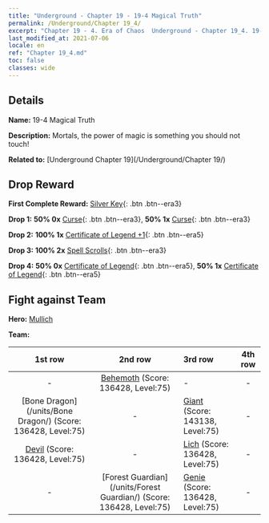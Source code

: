```yaml
---
title: "Underground - Chapter 19 - 19-4 Magical Truth"
permalink: /Underground/Chapter 19_4/
excerpt: "Chapter 19 - 4. Era of Chaos  Underground - Chapter 19_4. 19-4 Magical Truth"
last_modified_at: 2021-07-06
locale: en
ref: "Chapter 19_4.md"
toc: false
classes: wide
---
```


## Details

 **Name:** 19-4 Magical Truth

 **Description:** Mortals, the power of magic is something you should not touch!

 **Related to:** [Underground Chapter 19](/Underground/Chapter 19/)

## Drop Reward

 **First Complete Reward:** [Silver Key](/Items/con_693/){: .btn .btn--era3}

 **Drop 1:** **50% 0x** [Curse](/Items/her_410/){: .btn .btn--era3}, **50% 1x** [Curse](/Items/her_410/){: .btn .btn--era3}

 **Drop 2:** **100% 1x** [Certificate of Legend +1](/Items/mat_74/){: .btn .btn--era5}

 **Drop 3:** **100% 2x** [Spell Scrolls](/Items/con_694/){: .btn .btn--era3}

 **Drop 4:** **50% 0x** [Certificate of Legend](/Items/mat_67/){: .btn .btn--era5}, **50% 1x** [Certificate of Legend](/Items/mat_67/){: .btn .btn--era5}


## Fight against Team
 **Hero:** [Mullich](/heroes/Mullich/)

 **Team:**


  | 1st row | 2nd row | 3rd row | 4th row |
  |:----:|:----:|:----|:----:|
  | - | [Behemoth](/units/Behemoth/) (Score: 136428, Level:75)  | - | - |
  | [Bone Dragon](/units/Bone Dragon/) (Score: 136428, Level:75)  | - | [Giant](/units/Giant/) (Score: 143138, Level:75)  | - |
  | [Devil](/units/Devil/) (Score: 136428, Level:75)  | - | [Lich](/units/Lich/) (Score: 136428, Level:75)  | - |
  | - | [Forest Guardian](/units/Forest Guardian/) (Score: 136428, Level:75)  | [Genie](/units/Genie/) (Score: 136428, Level:75)  | - |


